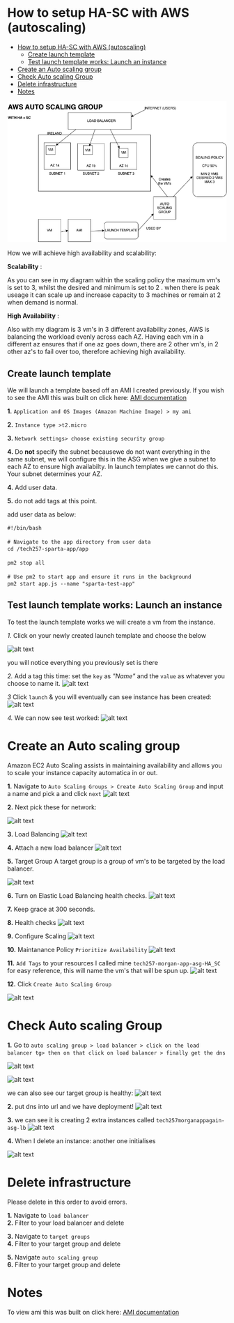 # <centre>  How to setup HA-SC with AWS (autoscaling) <centre/>

- [  How to setup HA-SC with AWS (autoscaling) ](#--how-to-setup-ha-sc-with-aws-autoscaling-)
  - [Create launch template](#create-launch-template)
  - [Test launch template works: Launch an instance](#test-launch-template-works-launch-an-instance)
- [Create an Auto scaling group](#create-an-auto-scaling-group)
- [Check Auto scaling Group](#check-auto-scaling-group)
- [Delete infrastructure](#delete-infrastructure)
- [Notes](#notes)






![alt text](images/AWSAUTOSCALING.drawio.png)


How we will achieve high availability and scalability:

**Scalability** :

As you can see in my diagram within the scaling policy  the maximum vm's is set to 3, whilst the desired and minimum is set to 2 . when there is peak useage it can scale up and increase capacity to 3 machines or remain at 2 when demand is normal.

**High Availability** : 

Also with my diagram is 3 vm's in 3 different availability zones, AWS is balancing the workload evenly across each AZ. Having each vm in a different az ensures that if one az goes down, there are 2 other vm's, in 2 other az's to fail over too, therefore achieving high availability.



## Create launch template

We will launch a template based off an AMI I created previously. If you wish to see the AMI this was built on click here: [AMI documentation](https://github.com/Scarlett100/DevOps_tech257/blob/master/tech257_aws/APP_AMI.md) 

**1.** `Application and OS Images (Amazon Machine Image) > my ami`


**2.** `Instance type >t2.micro`

**3.** `Network settings> choose existing security group`

**4.** Do **not** specify the subnet becausewe do not want everything in the same subnet, we will configure this in the ASG when we give a subnet to each AZ to ensure high availabilty. In launch templates we cannot do this. Your subnet determines your AZ.

**4.** Add user data.

**5.** do not add tags at this point.

add user data as below:
```
#!/bin/bash
 
# Navigate to the app directory from user data
cd /tech257-sparta-app/app
 
pm2 stop all
 
# Use pm2 to start app and ensure it runs in the background
pm2 start app.js --name "sparta-test-app"

````





## Test launch template works: Launch an instance

To test the launch template works we will create a vm from the instance.

*1.* Click on your newly created launch template and choose the below

![alt text](<images/Screenshot 2024-04-09 at 14.54.10.png>)

you will notice everything you previously set is there

*2.* Add a tag this time: set the `key` as *"Name"* and the `value` as whatever you choose to name it.
![alt text](<images/Screenshot 2024-04-09 at 14.56.26.png>)


*3* Click `launch` & you will eventually can see instance has been created:
![alt text](<images/Screenshot 2024-04-09 at 14.58.36.png>)


*4.* We can now see test worked:
![alt text](<images/Screenshot 2024-04-09 at 14.59.41.png>)

# Create an Auto scaling group


Amazon EC2 Auto Scaling assists in maintaining availability and allows you to scale your instance capacity automatica in or out.

**1.** Navigate to `Auto Scaling Groups > Create Auto Scaling Group` and input a name and pick a and click `next`
![alt text](<images/Screenshot 2024-04-09 at 15.01.28.png>)


**2.** Next pick these for network:

![alt text](<images/Screenshot 2024-04-09 at 15.03.41.png>)

**3.** Load Balancing
![alt text](<images/Screenshot 2024-04-09 at 15.04.49.png>)


**4.** Attach a new load balancer
![alt text](<images/Screenshot 2024-04-09 at 15.06.09.png>)

**5.** Target Group
A target group is a group of vm's to be targeted by the load balancer. 

![alt text](<images/Screenshot 2024-04-09 at 15.07.49.png>)

**6.** Turn on Elastic Load Balancing health checks.
![alt text](<images/Screenshot 2024-04-09 at 15.08.22.png>)

**7.** Keep grace at 300 seconds.

**8.** Health checks
![alt text](<images/Screenshot 2024-04-09 at 15.10.08.png>)

**9.** Configure Scaling
![alt text](<images/Screenshot 2024-04-09 at 15.11.21.png>)

**10.** Maintanance Policy `Prioritize Availability`
![alt text](<images/Screenshot 2024-04-09 at 15.12.02.png>)


**11.** `Add Tags` to your resources I called mine `tech257-morgan-app-asg-HA_SC` for easy reference, this will name the vm's that will be spun up.
![alt text](<images/Screenshot 2024-04-09 at 15.13.33.png>)


**12.** Click `Create Auto Scaling Group`

![alt text](<images/Screenshot 2024-04-09 at 15.16.05.png>)


# Check Auto scaling Group


**1.** Go to `auto scaling group > load balancer > click on the load balancer tg> then on that click on load balancer > finally get the dns `

![alt text](<images/Screenshot 2024-04-09 at 15.18.18.png>)


![alt text](<images/Screenshot 2024-04-09 at 15.19.55.png>)

we can also see our target group is healthy:
![alt text](<images/Screenshot 2024-04-09 at 15.34.20.png>)

**2.** put dns into url and we have deployment!
![alt text](<images/Screenshot 2024-04-09 at 15.21.01.png>)


**3.** we can see it is creating 2 extra instances called `tech257morganappagain-asg-lb`
![alt text](<images/Screenshot 2024-04-09 at 16.43.48.png>)

**4.** When I delete an instance:
another one initialises

![alt text](<images/Screenshot 2024-04-09 at 15.35.55.png>)




# Delete infrastructure

Please delete in this order to avoid errors.

**1.** Navigate to `load balancer` 
<br>
**2.** Filter to your load balancer and delete

**3.** Navigate to `target groups` <br>
**4.** Filter to your target group and delete

**5.** Navigate `auto scaling group` <br>
**6.** Filter to your target group and delete


# Notes
To view ami this was built on click here: [AMI documentation](https://github.com/Scarlett100/DevOps_tech257/blob/master/tech257_aws/APP_AMI.md) 